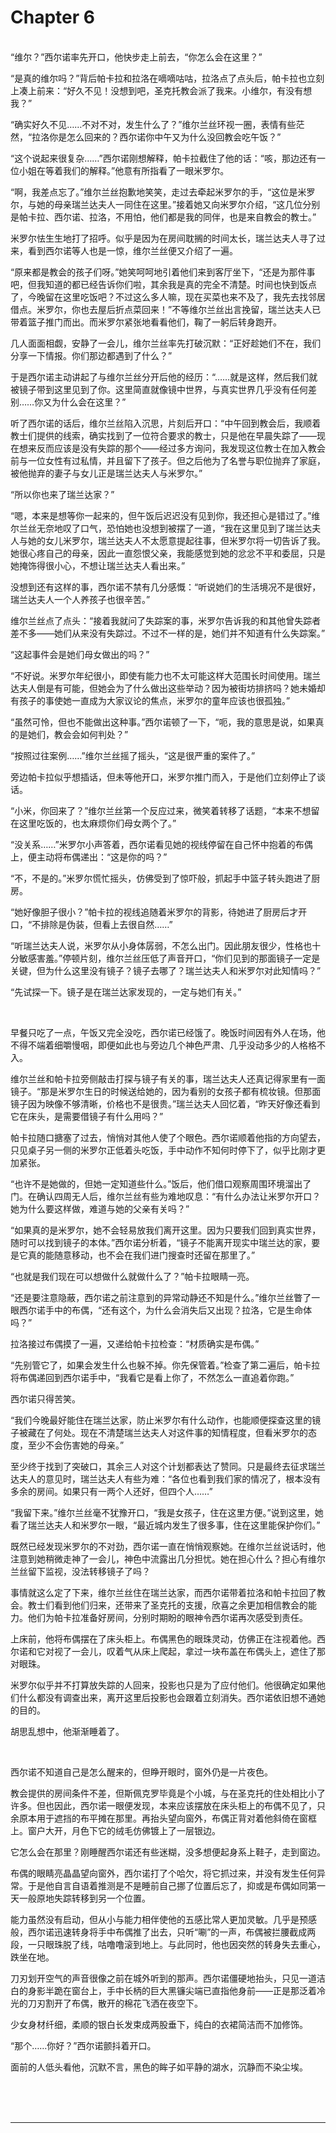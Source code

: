 # Chapter 6

<br>
“维尔？”西尔诺率先开口，他快步走上前去，“你怎么会在这里？”

“是真的维尔吗？”背后帕卡拉和拉洛在嘀嘀咕咕，拉洛点了点头后，帕卡拉也立刻上凑上前来：“好久不见！没想到吧，圣克托教会派了我来。小维尔，有没有想我？”

“确实好久不见……不对不对，发生什么了？”维尔兰丝环视一圈，表情有些茫然，“拉洛你是怎么回来的？西尔诺你中午又为什么没回教会吃午饭？”

“这个说起来很复杂……”西尔诺刚想解释，帕卡拉截住了他的话：“咳，那边还有一位小姐在等着我们的解释。”他意有所指看了一眼米罗尔。

“啊，我差点忘了。”维尔兰丝抱歉地笑笑，走过去牵起米罗尔的手，“这位是米罗尔，与她的母亲瑞兰达夫人一同住在这里。”接着她又向米罗尔介绍，“这几位分别是帕卡拉、西尔诺、拉洛，不用怕，他们都是我的同伴，也是来自教会的教士。”

米罗尔怯生生地打了招呼。似乎是因为在房间耽搁的时间太长，瑞兰达夫人寻了过来，看到西尔诺等人也是一惊，维尔兰丝便又介绍了一遍。

“原来都是教会的孩子们呀。”她笑呵呵地引着他们来到客厅坐下，“还是为那件事吧，但我知道的都已经告诉你们啦，其余我是真的完全不清楚。时间也快到饭点了，今晚留在这里吃饭吧？不过这么多人嘛，现在买菜也来不及了，我先去找邻居借点。米罗尔，你也去屋后折点菜回来！”不等维尔兰丝出言挽留，瑞兰达夫人已带着篮子推门而出。而米罗尔紧张地看看他们，鞠了一躬后转身跑开。

几人面面相觑，安静了一会儿，维尔兰丝率先打破沉默：“正好趁她们不在，我们分享一下情报。你们那边都遇到了什么？”

于是西尔诺主动讲起了与维尔兰丝分开后他的经历：“……就是这样，然后我们就被镜子带到这里见到了你。这里简直就像镜中世界，与真实世界几乎没有任何差别……你又为什么会在这里？”

听了西尔诺的话后，维尔兰丝陷入沉思，片刻后开口：“中午回到教会后，我顺着教士们提供的线索，确实找到了一位符合要求的教士，只是他在早晨失踪了——现在想来反而应该是没有失踪的那个——经过多方询问，我发现这位教士在加入教会前与一位女性有过私情，并且留下了孩子。但之后他为了名誉与职位抛弃了家庭，被他抛弃的妻子与女儿正是瑞兰达夫人与米罗尔。”

“所以你也来了瑞兰达家？”

“嗯，本来是想等你一起来的，但午饭后迟迟没有见到你，我还担心是错过了。”维尔兰丝无奈地叹了口气，恐怕她也没想到被摆了一道，“我在这里见到了瑞兰达夫人与她的女儿米罗尔，瑞兰达夫人不太愿意提起往事，但米罗尔将一切告诉了我。她很心疼自己的母亲，因此一直怨恨父亲，我能感觉到她的忿忿不平和委屈，只是她掩饰得很小心，不想让瑞兰达夫人看出来。”

没想到还有这样的事，西尔诺不禁有几分感慨：“听说她们的生活境况不是很好，瑞兰达夫人一个人养孩子也很辛苦。”

维尔兰丝点了点头：“接着我就问了失踪案的事，米罗尔告诉我的和其他曾失踪者差不多——她们从来没有失踪过。不过不一样的是，她们并不知道有什么失踪案。”

“这起事件会是她们母女做出的吗？”

“不好说。米罗尔年纪很小，即使有能力也不太可能这样大范围长时间使用。瑞兰达夫人倒是有可能，但她会为了什么做出这些举动？因为被街坊排挤吗？她未婚却有孩子的事使她一直成为大家议论的焦点，米罗尔的童年应该也很孤独。”

“虽然可怜，但也不能做出这种事。”西尔诺顿了一下，“呃，我的意思是说，如果真的是她们，教会会如何判处？”

“按照过往案例……”维尔兰丝摇了摇头，“这是很严重的案件了。”

旁边帕卡拉似乎想插话，但未等他开口，米罗尔推门而入，于是他们立刻停止了谈话。

“小米，你回来了？”维尔兰丝第一个反应过来，微笑着转移了话题，“本来不想留在这里吃饭的，也太麻烦你们母女两个了。”

“没关系……”米罗尔小声答着，西尔诺看见她的视线停留在自己怀中抱着的布偶上，便主动将布偶递出：“这是你的吗？”

“不，不是的。”米罗尔慌忙摇头，仿佛受到了惊吓般，抓起手中篮子转头跑进了厨房。

“她好像胆子很小？”帕卡拉的视线追随着米罗尔的背影，待她进了厨房后才开口，“不排除是伪装，但看上去很自然……”

“听瑞兰达夫人说，米罗尔从小身体孱弱，不怎么出门。因此朋友很少，性格也十分敏感害羞。”停顿片刻，维尔兰丝压低了声音开口，“你们见到的那面镜子一定是关键，但为什么这里没有镜子？镜子去哪了？瑞兰达夫人和米罗尔对此知情吗？”

“先试探一下。镜子是在瑞兰达家发现的，一定与她们有关。”

<br>

早餐只吃了一点，午饭又完全没吃，西尔诺已经饿了。晚饭时间因有外人在场，他不得不端着细嚼慢咽，即便如此也与旁边几个神色严肃、几乎没动多少的人格格不入。

维尔兰丝和帕卡拉旁侧敲击打探与镜子有关的事，瑞兰达夫人还真记得家里有一面镜子。“那是米罗尔生日的时候送给她的，因为看别的女孩子都有梳妆镜。但那面镜子因为映像不够清晰，价格也不是很贵。”瑞兰达夫人回忆着，“昨天好像还看到它在床头，是需要借镜子有什么用吗？”

帕卡拉随口搪塞了过去，悄悄对其他人使了个眼色。西尔诺顺着他指的方向望去，只见桌子另一侧的米罗尔正低着头吃饭，手中动作不知何时停下了，似乎比刚才更加紧张。

“也许不是她做的，但她一定知道些什么。”饭后，他们借口观察周围环境溜出了门。在确认四周无人后，维尔兰丝有些为难地叹息：“有什么办法让米罗尔开口？她为什么要这样做，难道与她的父亲有关吗？”

“如果真的是米罗尔，她不会轻易放我们离开这里。因为只要我们回到真实世界，随时可以找到镜子的本体。”西尔诺分析着，“镜子不能离开现实中瑞兰达的家，要是它真的能随意移动，也不会在我们进门搜查时还留在那里了。”

“也就是我们现在可以想做什么就做什么了？”帕卡拉眼睛一亮。

“还是要注意隐蔽，西尔诺之前注意到的异常动静还不知是什么。”维尔兰丝瞥了一眼西尔诺手中的布偶，“还有这个，为什么会消失后又出现？拉洛，它是生命体吗？”

拉洛接过布偶摸了一遍，又递给帕卡拉检查：“材质确实是布偶。”

“先别管它了，如果会发生什么也躲不掉。你先保管着。”检查了第二遍后，帕卡拉将布偶递回到西尔诺手中，“我看它是看上你了，不然怎么一直追着你跑。”

西尔诺只得苦笑。

“我们今晚最好能住在瑞兰达家，防止米罗尔有什么动作，也能顺便探查这里的镜子被藏在了何处。现在不清楚瑞兰达夫人对这件事的知情程度，但看米罗尔的态度，至少不会伤害她的母亲。”

至少终于找到了突破口，其余三人对这个计划都表达了赞同。只是最终去征求瑞兰达夫人的意见时，瑞兰达夫人有些为难：“各位也看到我们家的情况了，根本没有多余的房间。如果只有一两个人还好，但四个人……”

“我留下来。”维尔兰丝毫不犹豫开口，“我是女孩子，住在这里方便。”说到这里，她看了瑞兰达夫人和米罗尔一眼，“最近城内发生了很多事，住在这里能保护你们。”

既然已经发现米罗尔的不对劲，西尔诺一直在悄悄观察她。在维尔兰丝说话时，他注意到她稍微走神了一会儿，神色中流露出几分担忧。她在担心什么？担心有维尔兰丝留下监视，没法转移镜子了吗？

事情就这么定了下来，维尔兰丝住在瑞兰达家，而西尔诺带着拉洛和帕卡拉回了教会。教士们看到他们归来，还带来了圣克托的支援，欣喜之余更加相信教会的能力。他们为帕卡拉准备好房间，分别时期盼的眼神令西尔诺再次感受到责任。

上床前，他将布偶摆在了床头柜上。布偶黑色的眼珠灵动，仿佛正在注视着他。西尔诺和它对视了一会儿，叹着气从床上爬起，拿过一块布盖在布偶头上，遮住了那对眼珠。

米罗尔似乎并不打算放失踪的人回来，投影也只是为了应付他们。他很确定如果他们什么都没有调查出来，离开这里后投影也会跟着立刻消失。西尔诺依旧想不通她的目的。

胡思乱想中，他渐渐睡着了。

<br>

西尔诺不知道自己是怎么醒来的，但睁开眼时，窗外仍是一片夜色。

教会提供的房间条件不差，但斯佩克罗毕竟是个小城，与在圣克托的住处相比小了许多。但也因此，西尔诺一眼便发现，本来应该摆放在床头柜上的布偶不见了，只余原本用于遮挡的布平摊在那里。再抬头望向窗外，布偶正背对着他斜倚在窗框上。窗户大开，月色下它的绒毛仿佛镀上了一层银边。

它怎么会在那里？刚睡醒西尔诺还有些迷糊，没多想便起身系上鞋子，走到窗边。

布偶的眼睛亮晶晶望向窗外，西尔诺打了个哈欠，将它抓过来，并没有发生任何异常。于是他自言自语着推测是不是睡前自己挪了位置后忘了，抑或是布偶如同第一天一般原地失踪转移到另一个位置。

能力虽然没有启动，但从小与能力相伴使他的五感比常人更加灵敏。几乎是预感般，西尔诺迅速转身将手中布偶推了出去，只听“唰”的一声，布偶被拦腰截成两段，一只眼珠脱了线，咕噜噜滚到地上。与此同时，他也因突然的转身失去重心，跌坐在地。

刀刃划开空气的声音很像之前在城外听到的那声。西尔诺僵硬地抬头，只见一道洁白的身影半跪在窗台上，手中长柄的巨大黑镰尖端已直指他身前——正是那泛着冷光的刀刃割开了布偶，散开的棉花飞洒在夜空下。

少女身材纤细，柔顺的银白长发束成两股垂下，纯白的衣裙简洁而不加修饰。

“那个……你好？”西尔诺颤抖着开口。

面前的人低头看他，沉默不言，黑色的眸子如平静的湖水，沉静而不染尘埃。

<br>
<br>
<br>

---
